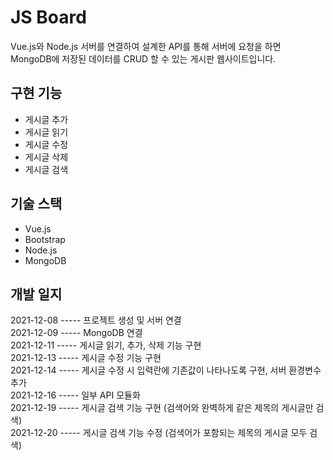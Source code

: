 # JS Board

Vue.js와 Node.js 서버를 연결하여 설계한 API를 통해 서버에 요청을 하면  
MongoDB에 저장된 데이터를 CRUD 할 수 있는 게시판 웹사이트입니다.

## 구현 기능

<ul>
  <li>게시글 추가</li>
  <li>게시글 읽기</li>
  <li>게시글 수정</li>
  <li>게시글 삭제</li>
  <li>게시글 검색</li>
</ul>

## 기술 스택

<ul>
  <li>Vue.js</li>
  <li>Bootstrap</li>
  <li>Node.js</li>
  <li>MongoDB</li>
</ul>

## 개발 일지

2021-12-08 ----- 프로젝트 생성 및 서버 연결  
2021-12-09 ----- MongoDB 연결  
2021-12-11 ----- 게시글 읽기, 추가, 삭제 기능 구현  
2021-12-13 ----- 게시글 수정 기능 구현  
2021-12-14 ----- 게시글 수정 시 입력란에 기존값이 나타나도록 구현, 서버 환경변수 추가  
2021-12-16 ----- 일부 API 모듈화  
2021-12-19 ----- 게시글 검색 기능 구현 (검색어와 완벽하게 같은 제목의 게시글만 검색)  
2021-12-20 ----- 게시글 검색 기능 수정 (검색어가 포함되는 제목의 게시글 모두 검색)